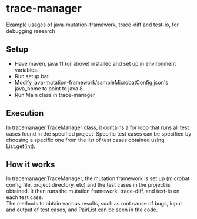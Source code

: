 # trace-manager
Example usages of java-mutation-framework, trace-diff and test-io, for debugging research

## Setup
- Have maven, java 11 (or above) installed and set up in environment variables.
- Run setup.bat
- Modify java-mutation-framework/sampleMicrobatConfig.json's java_home to point to java 8.
- Run Main class in trace-manager

## Execution
In tracemanager.TraceManager class, it contains a for loop that runs all test cases found in the specified project. Specific test cases can be specified by choosing a specific one from the list of test cases obtained using List.get(int).

## How it works
In tracemanager.TraceManager, the mutation framework is set up (microbat config file, project directory, etc) and the test cases in the project is obtained. It then runs the mutation framework, trace-diff, and test-io on each test case.<br/>
The methods to obtain various results, such as root cause of bugs, input and output of test cases, and PairList can be seen in the code.
